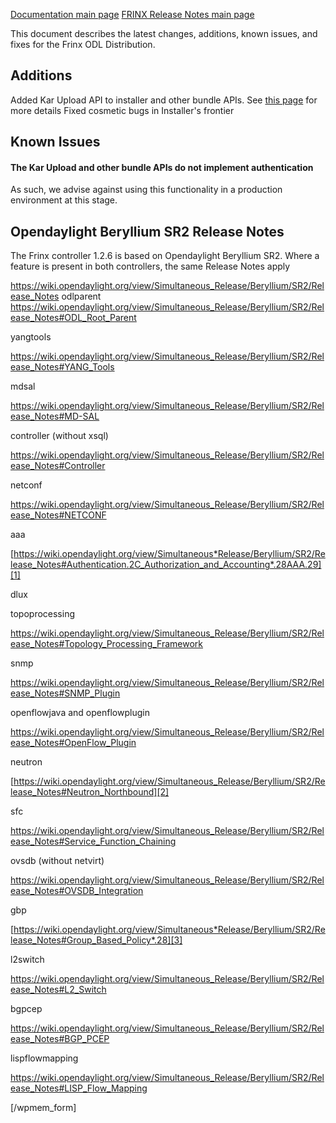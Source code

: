 [Documentation main page](https://frinxio.github.io/Frinx-docs/)
[FRINX Release Notes main page](https://frinxio.github.io/Frinx-docs/FRINX_ODL_Distribution/release_notes.html)
    
This document describes the latest changes, additions, known issues, and fixes for the Frinx ODL Distribution.

## Additions

Added Kar Upload API to installer and other bundle APIs. See <a href="https://frinx.io/frinx-documents/using-the-frinx-api-bundle.html" target="_blank">this page</a> for more details Fixed cosmetic bugs in Installer's frontier

## Known Issues

#### The Kar Upload and other bundle APIs do not implement authentication

As such, we advise against using this functionality in a production environment at this stage.

## Opendaylight Beryllium SR2 Release Notes

The Frinx controller 1.2.6 is based on Opendaylight Beryllium SR2. Where a feature is present in both controllers, the same Release Notes apply

<https://wiki.opendaylight.org/view/Simultaneous_Release/Beryllium/SR2/Release_Notes> odlparent <https://wiki.opendaylight.org/view/Simultaneous_Release/Beryllium/SR2/Release_Notes#ODL_Root_Parent>

yangtools

<https://wiki.opendaylight.org/view/Simultaneous_Release/Beryllium/SR2/Release_Notes#YANG_Tools>

mdsal

<https://wiki.opendaylight.org/view/Simultaneous_Release/Beryllium/SR2/Release_Notes#MD-SAL>

controller (without xsql)

<https://wiki.opendaylight.org/view/Simultaneous_Release/Beryllium/SR2/Release_Notes#Controller>

netconf

<https://wiki.opendaylight.org/view/Simultaneous_Release/Beryllium/SR2/Release_Notes#NETCONF>

aaa

[https://wiki.opendaylight.org/view/Simultaneous*Release/Beryllium/SR2/Release_Notes#Authentication.2C_Authorization_and_Accounting*.28AAA.29][1]

dlux

topoprocessing

<https://wiki.opendaylight.org/view/Simultaneous_Release/Beryllium/SR2/Release_Notes#Topology_Processing_Framework>

snmp

<https://wiki.opendaylight.org/view/Simultaneous_Release/Beryllium/SR2/Release_Notes#SNMP_Plugin>

openflowjava and openflowplugin

<https://wiki.opendaylight.org/view/Simultaneous_Release/Beryllium/SR2/Release_Notes#OpenFlow_Plugin>

neutron

[https://wiki.opendaylight.org/view/Simultaneous_Release/Beryllium/SR2/Release_Notes#Neutron_Northbound][2]

sfc

<https://wiki.opendaylight.org/view/Simultaneous_Release/Beryllium/SR2/Release_Notes#Service_Function_Chaining>

ovsdb (without netvirt)

<https://wiki.opendaylight.org/view/Simultaneous_Release/Beryllium/SR2/Release_Notes#OVSDB_Integration>

gbp

[https://wiki.opendaylight.org/view/Simultaneous*Release/Beryllium/SR2/Release_Notes#Group_Based_Policy*.28][3]

l2switch

<https://wiki.opendaylight.org/view/Simultaneous_Release/Beryllium/SR2/Release_Notes#L2_Switch>

bgpcep

<https://wiki.opendaylight.org/view/Simultaneous_Release/Beryllium/SR2/Release_Notes#BGP_PCEP>

lispflowmapping

<https://wiki.opendaylight.org/view/Simultaneous_Release/Beryllium/SR2/Release_Notes#LISP_Flow_Mapping>

[/wpmem_form]

 [1]: https://wiki.opendaylight.org/view/Simultaneous_Release/Beryllium/SR2/Release_Notes#Authentication.2C_Authorization_and_Accounting_.28AAA.29
 [2]: https://wiki.opendaylight.org/view/Simultaneous_Release/Beryllium/SR2/Release_Notes#OpenFlow_Plugin
 [3]: https://wiki.opendaylight.org/view/Simultaneous_Release/Beryllium/SR2/Release_Notes#Group_Based_Policy_.28
